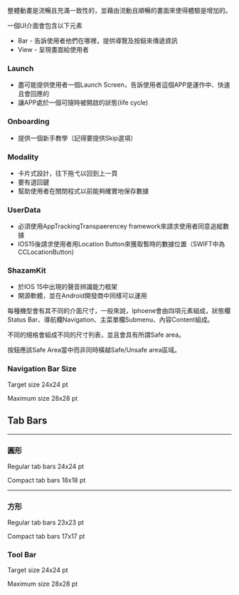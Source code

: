 整體動畫是流暢且充滿一致性的，並藉由流動且順暢的畫面來使得體驗是增加的。

一個UI介面會包含以下元素

-   Bar - 告訴使用者他們在哪裡，提供導覽及按鈕來傳遞資訊
-   View - 呈現畫面給使用者

### Launch

-   盡可能提供使用者一個Launch Screen，告訴使用者這個APP是運作中、快速且會回應的
-   讓APP處於一個可隨時被開啟的狀態(life cycle)

### Onboarding

-   提供一個新手教學（記得要提供Skip選項）

### Modality

-   卡片式設計，往下拖弋以回到上一頁
-   要有退回鍵
-   幫助使用者在關閉程式以前能夠確實地保存數據

### UserData

-   必須使用AppTrackingTranspaerencey framework來請求使用者同意追縱數據
-   IOS15後請求使用者用Location Button來獲取暫時的數據位置（SWIFT中為CCLocationButton)

### ShazamKit

-   於IOS 15中出現的聲音辨識能力框架
-   開源軟體，並在Android開發商中同樣可以運用

每種機型會有其不同的介面尺寸，一般來說，Iphoene會由四項元素組成，狀態欄Status Bar、導航欄Navigation、主菜單欄Submenu、內容Content組成。

不同的規格會組成不同的尺寸列表，並且會具有所謂Safe area。

按鈕應該Safe Area當中而非同時橫越Safe/Unsafe area區域。

### Navigation Bar Size

Target size 24x24 pt

Maximum size 28x28 pt

## Tab Bars

---

### 圓形

Regular tab bars 24x24 pt

Compact tab bars 18x18 pt

---

### 方形

Regular tab bars 23x23 pt

Compact tab bars 17x17 pt

### Tool Bar

Target size 24x24 pt

Maximum size 28x28 pt